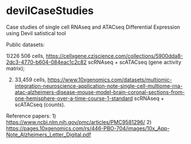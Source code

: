 # devilCaseStudies
Case studies of single cell RNAseq and ATACseq Differential Expression using Devil satistical tool 

Public datasets:

1)226 506 cells, https://cellxgene.cziscience.com/collections/5900dda8-2dc3-4770-b604-084eac1c2c82
  scRNAseq + scATACseq (gene activity matrix);
  
2) 33,459 cells, https://www.10xgenomics.com/datasets/multiomic-integration-neuroscience-application-note-single-cell-multiome-rna-atac-alzheimers-disease-mouse-model-brain-coronal-sections-from-one-hemisphere-over-a-time-course-1-standard
  scRNAseq + scATACseq (counts).

Reference papers: 1) https://www.ncbi.nlm.nih.gov/pmc/articles/PMC9581296/ 2) https://pages.10xgenomics.com/rs/446-PBO-704/images/10x_App-Note_Alzheimers_Letter_Digital.pdf
  
